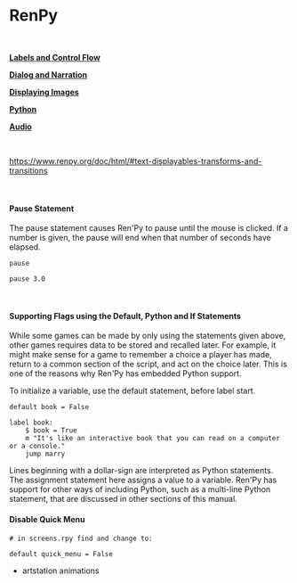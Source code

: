 # RenPy

<br>

[**Labels and Control Flow**](https://github.com/maim-lain/renpy/blob/master/notes/labels.md)

[**Dialog and Narration**](https://github.com/maim-lain/renpy/blob/master/notes/dialog.md)

[**Displaying Images**](https://github.com/maim-lain/renpy/blob/master/notes/images.md)

[**Python**](https://github.com/maim-lain/renpy/blob/master/notes/python.md)

[**Audio**](https://github.com/maim-lain/renpy/blob/master/notes/audio.md)

<br>

https://www.renpy.org/doc/html/#text-displayables-transforms-and-transitions

<br>

#### Pause Statement
The pause statement causes Ren'Py to pause until the mouse is clicked. If a number is given, the pause will end when that number of seconds have elapsed.
```renpy
pause

pause 3.0
```

<br>

#### Supporting Flags using the Default, Python and If Statements
While some games can be made by only using the statements given above, other games requires data to be stored and recalled later. For example, it might make sense for a game to remember a choice a player has made, return to a common section of the script, and act on the choice later. This is one of the reasons why Ren'Py has embedded Python support.

To initialize a variable, use the default statement, before label start.
```renpy
default book = False

label book:
    $ book = True
    m "It's like an interactive book that you can read on a computer or a console."
    jump marry
```
Lines beginning with a dollar-sign are interpreted as Python statements. The assignment statement here assigns a value to a variable. Ren'Py has support for other ways of including Python, such as a multi-line Python statement, that are discussed in other sections of this manual.

#### Disable Quick Menu
```renpy
# in screens.rpy find and change to:

default quick_menu = False
```

- artstation animations
